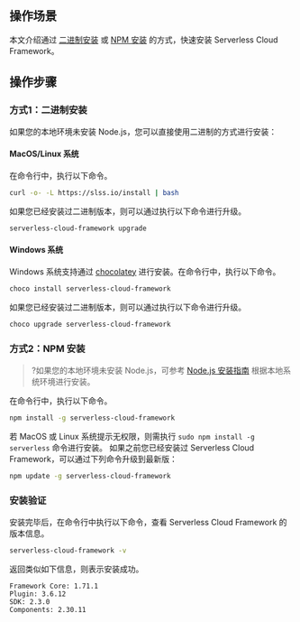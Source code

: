 ## 操作场景
本文介绍通过 [二进制安装](#binary) 或 [NPM 安装](#npm) 的方式，快速安装 Serverless Cloud Framework。


## 操作步骤
[](id:binary)
### 方式1：二进制安装

如果您的本地环境未安装 Node.js，您可以直接使用二进制的方式进行安装：

#### MacOS/Linux 系统 
在命令行中，执行以下命令。
```sh
curl -o- -L https://slss.io/install | bash
```
如果您已经安装过二进制版本，则可以通过执行以下命令进行升级。
```sh
serverless-cloud-framework upgrade
```

#### Windows 系统 

Windows 系统支持通过 [chocolatey](https://chocolatey.org/) 进行安装。在命令行中，执行以下命令。
```sh
choco install serverless-cloud-framework
```
如果您已经安装过二进制版本，则可以通过执行以下命令进行升级。
```sh
choco upgrade serverless-cloud-framework
```

[](id:npm)
### 方式2：NPM 安装
>?如果您的本地环境未安装 Node.js，可参考 [Node.js 安装指南](https://nodejs.org/zh-cn/download/) 根据本地系统环境进行安装。
>
在命令行中，执行以下命令。
```sh
npm install -g serverless-cloud-framework
```
若 MacOS 或 Linux 系统提示无权限，则需执行 `sudo npm install -g serverless` 命令进行安装。
如果之前您已经安装过 Serverless Cloud Framework，可以通过下列命令升级到最新版：
```sh
npm update -g serverless-cloud-framework
```


### 安装验证
安装完毕后，在命令行中执行以下命令，查看 Serverless Cloud Framework 的版本信息。
```sh
serverless-cloud-framework -v
```
返回类似如下信息，则表示安装成功。
```
Framework Core: 1.71.1
Plugin: 3.6.12
SDK: 2.3.0
Components: 2.30.11
```

